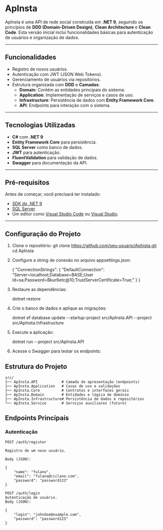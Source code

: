 # ApInsta

ApInsta é uma API de rede social construída em **.NET 9**, seguindo os princípios de **DDD (Domain-Driven Design)**, **Clean Architecture** e **Clean Code**. Esta versão inicial inclui funcionalidades básicas para autenticação de usuários e organização de dados.

---

## Funcionalidades

- Registro de novos usuários.
- Autenticação com JWT (JSON Web Tokens).
- Gerenciamento de usuários via repositórios.
- Estrutura organizada com **DDD** e **Camadas**:
  - **Domain**: Contém as entidades principais do sistema.
  - **Application**: Implementação de serviços e casos de uso.
  - **Infrastructure**: Persistência de dados com **Entity Framework Core**.
  - **API**: Endpoints para interação com o sistema.

---

## Tecnologias Utilizadas

- **C#** com **.NET 9**
- **Entity Framework Core** para persistência.
- **SQL Server** como banco de dados.
- **JWT** para autenticação.
- **FluentValidation** para validação de dados.
- **Swagger** para documentação da API.

---

## Pré-requisitos

Antes de começar, você precisará ter instalado:

- [SDK do .NET 9](https://dotnet.microsoft.com/download)
- [SQL Server](https://www.microsoft.com/pt-br/sql-server/sql-server-downloads)
- Um editor como [Visual Studio Code](https://code.visualstudio.com/) ou [Visual Studio](https://visualstudio.microsoft.com/).

---

## Configuração do Projeto

1. Clone o repositório:
   git clone https://github.com/seu-usuario/ApInsta.git
   cd ApInsta

2. Configure a string de conexão no arquivo appsettings.json:

    {
        "ConnectionStrings": {
            "DefaultConnection": "Server=localhost;Database=BASE;User Id=sa;Password=Bkur6etc@10;TrustServerCertificate=True;"
        }
    }

3. Restaure as dependências:

    dotnet restore

4. Crie o banco de dados e aplique as migrações:

    dotnet ef database update --startup-project src/ApInsta.API --project src/ApInsta.Infrastructure

5. Execute a aplicação:
    
    dotnet run --project src/ApInsta.API

6. Acesse o Swagger para testar os endpoints:


## Estrutura do Projeto

    src/
    ├── ApInsta.API           # Camada de apresentação (endpoints)
    ├── ApInsta.Application   # Casos de uso e validações
    ├── ApInsta.Core          # Contratos e interfaces gerais
    ├── ApInsta.Domain        # Entidades e lógica de domínio
    ├── ApInsta.Infrastructure# Persistência de dados e repositórios
    └── ApInsta.Service       # Serviços auxiliares (futuro)

## Endpoints Principais

### Autenticação
    POST /auth/register

    Registro de um novo usuário.

    Body (JSON):

    {
        "name": "fulano",
        "email": "fulano@ciclano.com",
        "password": "password123"
    }

    POST /auth/login
    Autenticação de usuário.
    Body (JSON):

    {
        "login": "johndoe@example.com",
        "password": "password123"
    }



